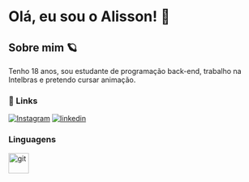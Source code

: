 # Olá, eu sou o Alisson! 🦉

##  Sobre mim 🪐
Tenho 18 anos, sou estudante de programação back-end, trabalho na Intelbras e pretendo cursar animação.

### 🔗 Links

[![Instagram](https://img.shields.io/badge/-Instagram-%23E4405F?style=for-the-badge&logo=instagram&logoColor=white)](https://www.instagram.com/alssnfb/)
[![linkedin](https://img.shields.io/badge/linkedin-0A66C2?style=for-the-badge&logo=linkedin&logoColor=white)](https://br.linkedin.com/in/alisson-fernandes-bernardo-b5ba9b272)

### Linguagens

<a href="https://git-scm.com/" target="_blank"> <img src="https://www.vectorlogo.zone/logos/git-scm/git-scm-icon.svg" alt="git" width="40"/> </a>
